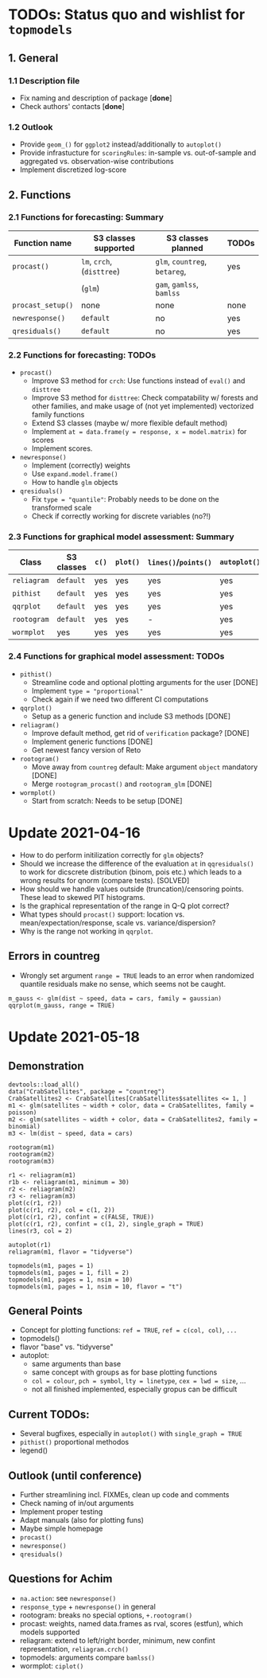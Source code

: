 # TODOs: Status quo and wishlist for `topmodels`

## 1. General
### 1.1 Description file
* Fix naming and description of package [**done**]
* Check authors' contacts [**done**]

### 1.2 Outlook
* Provide `geom_()` for `ggplot2` instead/additionally to `autoplot()`
* Provide infrastucture for `scoringRules`: in-sample vs. out-of-sample  and aggregated vs. observation-wise contributions
* Implement discretized log-score

## 2. Functions

### 2.1 Functions for forecasting: Summary

Function name | S3 classes supported | S3 classes planned | TODOs
--- | --- | --- | ---
`procast()` | `lm`, `crch`, (`disttree`) | `glm`, `countreg`, `betareg`, | yes
 | | (`glm`)  | `gam`, `gamlss`, `bamlss` | 
`procast_setup()` | none | none | none
`newresponse()` | `default` | no | yes
`qresiduals()` | `default` | no | yes 

### 2.2 Functions for forecasting: TODOs
* `procast()` 
    * Improve S3 method for `crch`: Use functions instead of `eval()` and `disttree`
    * Improve S3 method for `disttree`: Check compatability w/ forests and other families, and make usage of (not yet implemented) vectorized family functions
    * Extend S3 classes (maybe w/ more flexible default method)
    * Implement `at = data.frame(y = response, x = model.matrix)` for scores
    * Implement scores.
* `newresponse()`
    * Implement (correctly) weights
    * Use `expand.model.frame()` 
    * How to handle `glm` objects
* `qresiduals()`
    * Fix `type = "quantile"`: Probably needs to be done on the transformed scale
    * Check if correctly working for discrete variables (no?!)

### 2.3 Functions for graphical model assessment: Summary

Class | S3 classes | `c()` | `plot()` | `lines()`/`points()` | `autoplot()` | TODOs
--- | --- | --- | --- | --- | --- | ---
`reliagram` | `default` | yes | yes | yes | yes | few
`pithist` | `default` | yes | yes | yes | yes | few
`qqrplot` | `default` | yes | yes | yes | yes | few 
`rootogram` | `default`| yes | yes | - | yes | few
`wormplot` | yes | yes | yes | yes | yes | few

### 2.4 Functions for graphical model assessment: TODOs
* `pithist()`
    * Streamline code and optional plotting arguments for the user [DONE]
    * Implement `type = "proportional"` 
    * Check again if we need two different CI computations
* `qqrplot()`
    * Setup as a generic function and include S3 methods [DONE]
* `reliagram()`
    * Improve default method, get rid of `verification` package? [DONE]
    * Implement generic functions [DONE]
    * Get newest fancy version of Reto
* `rootogram()`
    * Move away from `countreg` default: Make argument `object` mandatory [DONE]
    * Merge `rootogram_procast()` and `rootogram_glm` [DONE]
* `wormplot()`
    * Start from scratch: Needs to be setup [DONE]

# Update 2021-04-16
* How to do perform initilization correctly for `glm` objects?
* Should we increase the difference of the evaluation `at` in `qqresiduals()` to work for dicscrete distribution (binom, pois etc.) which leads to a wrong results for qnorm (compare tests). [SOLVED]
* How should we handle values outside (truncation)/censoring points. These lead to skewed PIT histograms.
* Is the graphical representation of the range in Q-Q plot correct?
* What types should `procast()` support: location vs. mean/expectation/response, scale vs. variance/dispersion?
* Why is the range not working in `qqrplot`.

## Errors in countreg
* Wrongly set argument `range = TRUE` leads to an error when randomized quantile residuals make no sense, which seems not be caught.
```
m_gauss <- glm(dist ~ speed, data = cars, family = gaussian)
qqrplot(m_gauss, range = TRUE)
```

# Update 2021-05-18

## Demonstration
```
devtools::load_all()
data("CrabSatellites", package = "countreg")
CrabSatellites2 <- CrabSatellites[CrabSatellites$satellites <= 1, ]
m1 <- glm(satellites ~ width + color, data = CrabSatellites, family = poisson)
m2 <- glm(satellites ~ width + color, data = CrabSatellites2, family = binomial)
m3 <- lm(dist ~ speed, data = cars)

rootogram(m1)
rootogram(m2)
rootogram(m3)

r1 <- reliagram(m1)
r1b <- reliagram(m1, minimum = 30)
r2 <- reliagram(m2)
r3 <- reliagram(m3)
plot(c(r1, r2))
plot(c(r1, r2), col = c(1, 2))
plot(c(r1, r2), confint = c(FALSE, TRUE))
plot(c(r1, r2), confint = c(1, 2), single_graph = TRUE)
lines(r3, col = 2)

autoplot(r1)
reliagram(m1, flavor = "tidyverse")

topmodels(m1, pages = 1)
topmodels(m1, pages = 1, fill = 2)
topmodels(m1, pages = 1, nsim = 10)
topmodels(m1, pages = 1, nsim = 10, flavor = "t")

```

## General Points
* Concept for plotting functions: `ref = TRUE`, `ref = c(col, col)`, `...`
* topmodels()
* flavor "base" vs. "tidyverse"
* autoplot: 
    * same arguments than base
    * same concept with groups as for base plotting functions 
    * `col = colour`, `pch = symbol`, `lty = linetype`, `cex = lwd = size`, ...
    * not all finished implemented, especially gropus can be difficult
 
## Current TODOs:
* Several bugfixes, especially in `autoplot()` with `single_graph = TRUE`
* `pithist()` proportional methodos
* legend()

## Outlook (until conference)
* Further streamlining incl. FIXMEs, clean up code and comments
* Check naming of in/out arguments
* Implement proper testing
* Adapt manuals (also for plotting funs)
* Maybe simple homepage
* `procast()`
* `newresponse()`
* `qresiduals()`

## Questions for Achim
* `na.action`: see `newresponse()`
* `response_type` + `newresponse()` in general
* rootogram: breaks no special options, `+.rootogram()`
* procast: weights, named data.frames as rval, scores (estfun), which models supported
* reliagram: extend to left/right border, minimum, new confint representation, `reliagram.crch()`
* topmodels: arguments compare `bamlss()`
* wormplot: `ciplot()`
